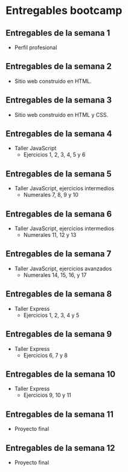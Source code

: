 # Entregables bootcamp

## Entregables de la semana 1
- Perfil profesional
## Entregables de la semana 2
- Sitio web construido en HTML.
## Entregables de la semana 3
- Sitio web construido en HTML y CSS.
## Entregables de la semana 4
- Taller JavaScript
    - Ejercicios 1, 2, 3, 4, 5 y 6
## Entregables de la semana 5
- Taller JavaScript, ejercicios intermedios
    - Numerales 7, 8, 9 y 10
## Entregables de la semana 6
- Taller JavaScript, ejercicios intermedios
    - Numerales 11, 12 y 13
## Entregables de la semana 7
- Taller JavaScript, ejercicios avanzados
    - Numerales 14, 15, 16, y 17
## Entregables de la semana 8
- Taller Express
    - Ejercicios 1, 2, 3, 4 y 5
## Entregables de la semana 9
- Taller Express
    - Ejercicios 6, 7 y 8
## Entregables de la semana 10
- Taller Express
    - Ejercicios 9, 10 y 11
## Entregables de la semana 11
- Proyecto final
## Entregables de la semana 12
- Proyecto final